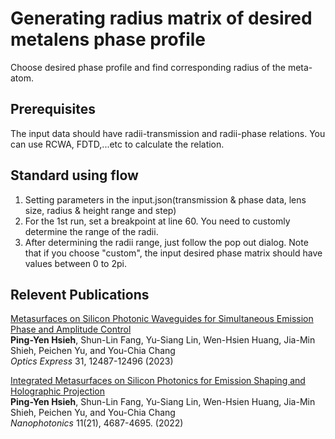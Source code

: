 # Generating radius matrix of desired metalens phase profile
Choose desired phase profile and find corresponding radius of the meta-atom.
## Prerequisites 
The input data should have radii-transmission and radii-phase relations. You can use RCWA, FDTD,...etc to calculate the relation.

## Standard using flow
1. Setting parameters in the input.json(transmission & phase data, lens
size, radius & height range and step)
2. For the 1st run, set a breakpoint at line 60. You need to customly determine the
range of the radii.
3. After determining the radii range, just follow the pop out dialog.
Note that if you choose "custom", the input desired phase matrix should
have values between 0 to 2pi.

## Relevent Publications
[Metasurfaces on Silicon Photonic Waveguides for Simultaneous Emission Phase and Amplitude Control](https://doi.org/10.1364/OE.487589)  
**Ping-Yen Hsieh**, Shun-Lin Fang, Yu-Siang Lin, Wen-Hsien Huang, Jia-Min Shieh, Peichen Yu, and You-Chia Chang  
*Optics Express* 31, 12487-12496 (2023)

[Integrated Metasurfaces on Silicon Photonics for Emission Shaping and Holographic Projection](https://doi.org/10.1515/nanoph-2022-0344)  
**Ping-Yen Hsieh**, Shun-Lin Fang, Yu-Siang Lin, Wen-Hsien Huang, Jia-Min Shieh, Peichen Yu, and You-Chia Chang  
*Nanophotonics* 11(21), 4687-4695. (2022)  
